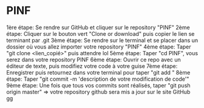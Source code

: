 # PINF

1ère étape: Se rendre sur GitHub et cliquer sur le repository "PINF"
2ème étape: Cliquer sur le bouton vert "Clone or download" puis copier le lien se terminant par .git
3ème étape: Se rendre sur le terminal et se placer dans un dossier où vous allez importer votre repository "PINF"
4ème étape: Taper "git clone <lien_copié>" puis attendre lol
5ème étape: Taper "cd PINF", vous serez dans votre repository PINF
6ème étape: Ouvrir ce repo avec un éditeur de texte, puis modifiez votre code à votre guise
7ème étape: Enregistrer puis retournez dans votre terminal pour taper "git add <nomDuFichierAjoute>"
8ème étape: Taper "git commit -m 'description de votre modification de code'"
9ème étape: Une fois que tous vos commits sont réalisés, taper "git push origin master"
=> votre repository github sera mis a jour sur le site GitHub   gg
